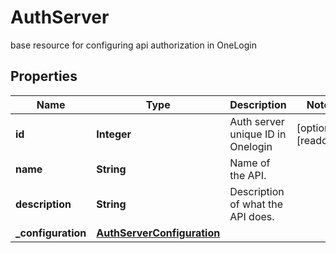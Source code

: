 

# AuthServer

base resource for configuring api authorization in OneLogin

## Properties

| Name | Type | Description | Notes |
|------------ | ------------- | ------------- | -------------|
|**id** | **Integer** | Auth server unique ID in Onelogin |  [optional] [readonly] |
|**name** | **String** | Name of the API. |  |
|**description** | **String** | Description of what the API does. |  |
|**_configuration** | [**AuthServerConfiguration**](AuthServerConfiguration.md) |  |  |



